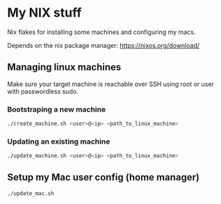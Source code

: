 # My NIX stuff
Nix flakes for installing some machines and configuring my macs.

Depends on the nix package manager: https://nixos.org/download/

## Managing linux machines
Make sure your target machine is reachable over SSH using root or user with passwordless sudo.

### Bootstraping a new machine
```bash
./create_machine.sh <user>@<ip> <path_to_linux_machine>
```

### Updating an existing machine
```bash
./update_machine.sh <user>@<ip> <path_to_linux_machine>
```

## Setup my Mac user config (home manager)
```bash
./update_mac.sh
```